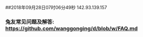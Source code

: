 ##2018年09月28日07时06分49秒 142.93.139.157
### 兔友常见问题及解答: https://github.com/wanggonging/d/blob/w/FAQ.md
